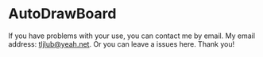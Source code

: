 # AutoDrawBoard

If you have problems with your use, you can contact me by email. My email address: tljlub@yeah.net. Or you can leave a issues here. Thank you!
